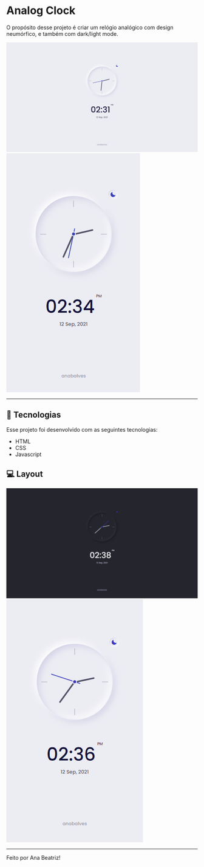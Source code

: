 # Analog Clock

O propósito desse projeto é criar um relógio analógico com design neumórfico, e também com dark/light mode. 

![Demonstração Desktop](./.github/desktop.gif)
![Demonstração Mobile](./.github/mobile.gif)

---

## 🚀 Tecnologias

Esse projeto foi desenvolvido com as seguintes tecnologias:

- HTML
- CSS
- Javascript

## 💻 Layout

![Layout Desktop](./.github/layout-desktop.png)
![Layout Mobile](./.github/layout-mobile.png)

---

Feito por Ana Beatriz!
